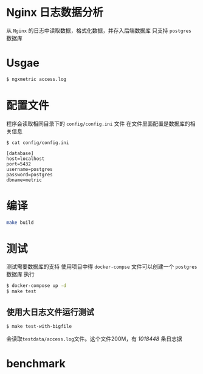 # Nginx 日志数据分析

从 `Nginx` 的日志中读取数据，格式化数据，并存入后端数据库
只支持 `postgres` 数据库

# Usgae
```bash
$ ngxmetric access.log
```

# 配置文件
程序会读取相同目录下的 `config/config.ini` 文件
在文件里面配置是数据库的相关信息
```
$ cat config/config.ini

[database]
host=localhost
port=5432
username=postgres
password=postgres
dbname=metric
``` 

# 编译
```bash
make build
```

# 测试
测试需要数据库的支持
使用项目中得 `docker-compse` 文件可以创建一个 `postgres` 数据库
执行
```bash
$ docker-compose up -d
$ make test
```

## 使用大日志文件运行测试
```bash
$ make test-with-bigfile
```
会读取`testdata/access.log`文件。这个文件200M，有 *1018448* 条日志据

# benchmark